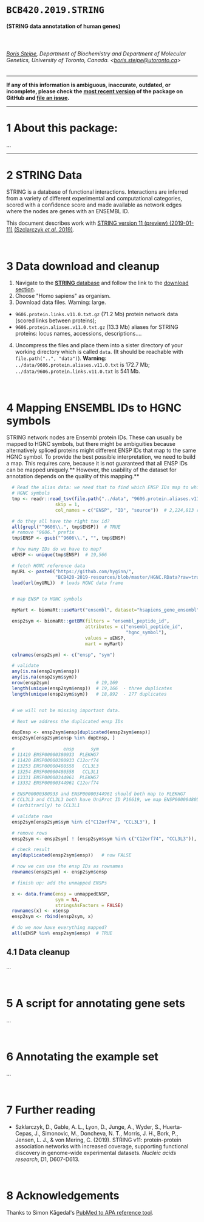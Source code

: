 # `BCB420.2019.STRING`

#### (STRING data annotatation of human genes)

&nbsp;

###### [Boris Steipe](https://orcid.org/0000-0002-1134-6758), Department of Biochemistry and Department of Molecular Genetics, University of Toronto, Canada. &lt;boris.steipe@utoronto.ca&gt;

----

**If any of this information is ambiguous, inaccurate, outdated, or incomplete, please check the [most recent version](https://github.com/hyginn/BCB420.2019.STRING) of the package on GitHub and [file an issue](https://github.com/hyginn/BCB420.2019.STRING/issues).**

----

# 1 About this package:

...


----

# 2 STRING Data

STRING is a database of functional interactions. Interactions are inferred from a variety of different experimental and computational categories, scored with a confidence score and made available as network edges where the nodes are genes with an ENSEMBL ID.

This document describes work with [STRING version 11 (preview) (2019-01-11)](https://string-db.org/cgi/access.pl?footer_active_subpage=archive) [(Szclarczyk _et al._ 2019)](https://academic.oup.com/nar/article/47/D1/D607/5198476).



&nbsp;

# 3 Data download and cleanup

1. Navigate to the [**STRING** database](https://string-db.org) and follow the link to the [download section](https://string-db.org/cgi/download.pl).
2. Choose "Homo sapiens" as organism.
3. Download data files. Warning: large.

* `9606.protein.links.v11.0.txt.gz` (71.2 Mb)	protein network data (scored links between proteins);
* `9606.protein.aliases.v11.0.txt.gz` (13.3 Mb)	aliases for STRING proteins: locus names, accessions, descriptions....

4. Uncompress the files and place them into a sister directory of your working directory which is called `data`. (It should be reachable with `file.path("..", "data")`). **Warning:**  `../data/9606.protein.aliases.v11.0.txt` is 172.7 Mb; 
`../data/9606.protein.links.v11.0.txt` is 541 Mb.

&nbsp;

# 4 Mapping ENSEMBL IDs to HGNC symbols

STRING network nodes are Ensembl protein IDs. These can usually be mapped to HGNC symbols, but there might be ambiguities because alternatively spliced proteins might different ENSP IDs that  map to the same HGNC symbol. To provide the best possible interpretation, we need to build a map. This requires care, because it is not guaranteed that all ENSP IDs can be mapped uniquely.** However, the usability of the dataset for annotation depends on the quality of this mapping.**

```R
  # Read the alias data: we need that to find which ENSP IDs map to which
  # HGNC symbols
  tmp <- readr::read_tsv(file.path("../data", "9606.protein.aliases.v11.0.txt"),
                  skip = 1,
                  col_names = c("ENSP", "ID", "source"))  # 2,224,813 rows

  # do they all have the right tax id?
  all(grepl("^9606\\.", tmp$ENSP))  # TRUE
  # remove "9606." prefix
  tmp$ENSP <- gsub("^9606\\.", "", tmp$ENSP)

  # how many IDs do we have to map?
  uENSP <- unique(tmp$ENSP)  # 19,566

  # fetch HGNC reference data
  myURL <- paste0("https://github.com/hyginn/",
                  "BCB420-2019-resources/blob/master/HGNC.RData?raw=true")
  load(url(myURL))  # loads HGNC data frame


  # map ENSP to HGNC symbols

  myMart <- biomaRt::useMart("ensembl", dataset="hsapiens_gene_ensembl")

  ensp2sym <- biomaRt::getBM(filters = "ensembl_peptide_id",
                             attributes = c("ensembl_peptide_id",
                                            "hgnc_symbol"),
                             values = uENSP,
                             mart = myMart)

  colnames(ensp2sym) <- c("ensp", "sym")

  # validate
  any(is.na(ensp2sym$ensp))
  any(is.na(ensp2sym$sym))
  nrow(ensp2sym)                 # 19,169
  length(unique(ensp2sym$ensp))  # 19,166  - three duplicates
  length(unique(ensp2sym$sym))   # 18,892  - 277 duplicates


  # we will not be missing important data.

  # Next we address the duplicated ensp IDs

  dupEnsp <- ensp2sym$ensp[duplicated(ensp2sym$ensp)]
  ensp2sym[ensp2sym$ensp %in% dupEnsp, ]

  #                  ensp      sym
  # 11419 ENSP00000380933  PLEKHG7
  # 11420 ENSP00000380933 C12orf74
  # 13253 ENSP00000480558   CCL3L3
  # 13254 ENSP00000480558   CCL3L1
  # 13331 ENSP00000344961  PLEKHG7
  # 13332 ENSP00000344961 C12orf74

  # ENSP00000380933 and ENSP00000344961 should both map to PLEKHG7
  # CCL3L3 and CCL3L3 both have UniProt ID P16619, we map ENSP00000480558
  # (arbitrarily) to CCL3L1

  # validate rows
  ensp2sym[ensp2sym$sym %in% c("C12orf74", "CCL3L3"), ]

  # remove rows
  ensp2sym <- ensp2sym[ ! (ensp2sym$sym %in% c("C12orf74", "CCL3L3")), ]

  # check result
  any(duplicated(ensp2sym$ensp))   # now FALSE

  # now we can use the ensp IDs as rownames
  rownames(ensp2sym) <- ensp2sym$ensp

  # finish up: add the unmapped ENSPs

  x <- data.frame(ensp = unmappedENSP,
                  sym = NA,
                  stringsAsFactors = FALSE)
  rownames(x) <- x$ensp
  ensp2sym <- rbind(ensp2sym, x)

  # do we now have everything mapped?
  all(uENSP %in% ensp2sym$ensp)  # TRUE

```

## 4.1 Data cleanup

...


&nbsp;

# 5 A script for annotating gene sets

 ...



&nbsp;

# 6 Annotating the example set

 ...



&nbsp;

# 7 Further reading

* Szklarczyk, D., Gable, A. L., Lyon, D., Junge, A., Wyder, S., Huerta-Cepas, J., Simonovic, M., Doncheva, N. T., Morris, J. H., Bork, P., Jensen, L. J., & von Mering, C. (2019). STRING v11: protein-protein association networks with increased coverage, supporting functional discovery in genome-wide experimental datasets. _Nucleic acids research_, D1, D607-D613.

&nbsp;

# 8 Acknowledgements

Thanks to Simon Kågedal's [PubMed to APA reference tool](http://helgo.net/simon/pubmed/).

&nbsp;

&nbsp;

<!-- END -->
